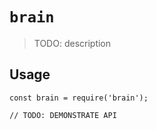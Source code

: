 # `brain`

> TODO: description

## Usage

```
const brain = require('brain');

// TODO: DEMONSTRATE API
```
